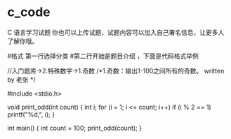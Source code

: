# c_code
C 语言学习试题
你也可以上传试题，试题内容可以加入自己署名信息，让更多人了解你哦。

#格式 第一行选择分类
#第二行开始是题目介绍 ，下面是代码格式举例

//入门题库->2.特殊数字->1.奇数
/*1.奇数：输出1-100之间所有的奇数。
   written by 老张
*/

#include <stdio.h>

void print_odd(int count)
{
    int i;
    for (i = 1; i <= count; i++)
        if (i % 2 == 1)
            printf("%d,", i);
}

int main()
{
    int count = 100;
    print_odd(count);
}

